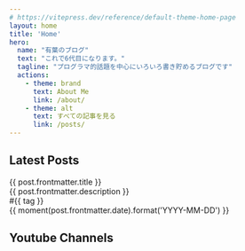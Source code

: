 ```yaml
---
# https://vitepress.dev/reference/default-theme-home-page
layout: home
title: 'Home'
hero:
  name: "有葉のブログ"
  text: "これで6代目になります。"
  tagline: "プログラマ的話題を中心にいろいろ書き貯めるブログです"
  actions:
    - theme: brand
      text: About Me
      link: /about/
    - theme: alt
      text: すべての記事を見る
      link: /posts/
---
```


<script lang="ts" setup>
import { data as posts } from "./.vitepress/posts.data"
import HomeChannel from ".vitepress/components/HomeChannel.vue"
import moment from 'moment';
let latestPosts = posts.slice(0, 8)
</script>

<div class="mx-12 vp-home">

## Latest Posts


<div class="flex flex-wrap gap-4 flex-row justify-center">
  <a v-for="post of latestPosts" :href="post.url" class="relative w-96 h-48 overflow-hidden">
    <img v-if="post.frontmatter.headerimage" :src="post.frontmatter.headerimage" class="img-overlay">
    <div class="absolute top-0 left-0 h-full w-full dark:text-white text-black px-4 py-2 flex flex-col gap-1 justify-center opacity-100">
      <div class="font-bold text-xl  text-center text-ellipsis line-clamp-2">{{ post.frontmatter.title }}</div>
      <div class="font-medium text-left text-ellipsis line-clamp-2">{{ post.frontmatter.description }}</div>
      <div class="font-normal text-left line-clamp-1">
        <span v-for="tag in post.frontmatter.tags"> #{{ tag }} </span>
      </div>
      <div class="font-normal text-right line-clamp-1">{{ moment(post.frontmatter.date).format('YYYY-MM-DD') }}</div>
    </div>
  </a>
</div>

<div class="h-8"></div>

## Youtube Channels

<div class="flex flex-wrap flex-row justify-center lg:border-x border-main gap-y-4">
  <HomeChannel name="VTuber Channel" description="秋神バーチャルYoutuber「柏寧有葉」として活動中
  不定期に夜11時からゲーム・雑談・コーディングなど" path="/" src="/me.png" handle="@hakutei_alpha" class="whitespace-pre-line"/>
  <HomeChannel name="Music Channel" description="音楽チャンネルとして自作曲やリミックスを投稿中
  Skebでの依頼も募集中" path="/m" src="/music_icon.png" handle="@alphaRomeo323_Music" class="lg:border-l whitespace-pre-line" />
  <HomeChannel name="Yukkuri Channel" description="「回廊結晶チャンネル」としてゆっくり・ボイロ動画を投稿中
  VALORANT、Terraria、Minecraftなど。投稿頻度激遅" path="/y" src="/yukkuri_icon.png" handle="@TokyoAlpha_C3" class="2xl:border-l whitespace-pre-line"/>
</div>

</div>
